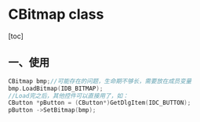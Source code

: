 # CBitmap class

[toc]

## 一、使用

```c++
CBitmap bmp;//可能存在的问题，生命期不够长，需要放在成员变量
bmp.LoadBitmap(IDB_BITMAP);
//Load完之后，其他控件可以直接用了，如：
CButton *pButton = (CButton*)GetDlgItem(IDC_BUTTON);
pButton ->SetBitmap(bmp);
```



